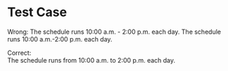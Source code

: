 # Test Case

Wrong:
The schedule runs 10:00 a.m. - 2:00 p.m. each day.
The schedule runs 10:00 a.m.-2:00 p.m. each day.

Correct:  
The schedule runs from 10:00 a.m. to 2:00 p.m. each day.

